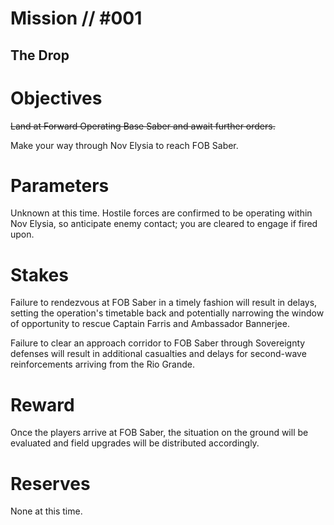 # Mission // #001
## The Drop
# Objectives
~~Land at Forward Operating Base Saber and await further orders.~~

Make your way through Nov Elysia to reach FOB Saber.

# Parameters
Unknown at this time. Hostile forces are confirmed to be operating within Nov Elysia, so anticipate enemy contact; you are cleared to engage if fired upon.

# Stakes
Failure to rendezvous at FOB Saber in a timely fashion will result in delays, setting the operation's timetable back and potentially narrowing the window of opportunity to rescue Captain Farris and Ambassador Bannerjee. 

Failure to clear an approach corridor to FOB Saber through Sovereignty defenses will result in additional casualties and delays for second-wave reinforcements arriving from the Rio Grande.

# Reward
Once the players arrive at FOB Saber, the situation on the ground will be evaluated and field upgrades will be distributed accordingly.

# Reserves
None at this time.